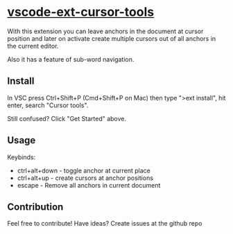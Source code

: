# [vscode-ext-cursor-tools](https://github.com/naumovs/vscode-ext-cursor-tools)
With this extension you can leave anchors in the document at cursor position and later on activate create multiple cursors out of all anchors in the current editor.

Also it has a feature of sub-word navigation.

## Install
In VSC press Ctrl+Shift+P (Cmd+Shift+P on Mac) then type ">ext install", hit enter, search "Cursor tools".

Still confused? Click "Get Started" above.

## Usage

Keybinds:
  - ctrl+alt+down - toggle anchor at current place
  - ctrl+alt+up - create cursors at anchor positions
  - escape - Remove all anchors in current document

## Contribution

Feel free to contribute!
Have ideas? Create issues at the github repo